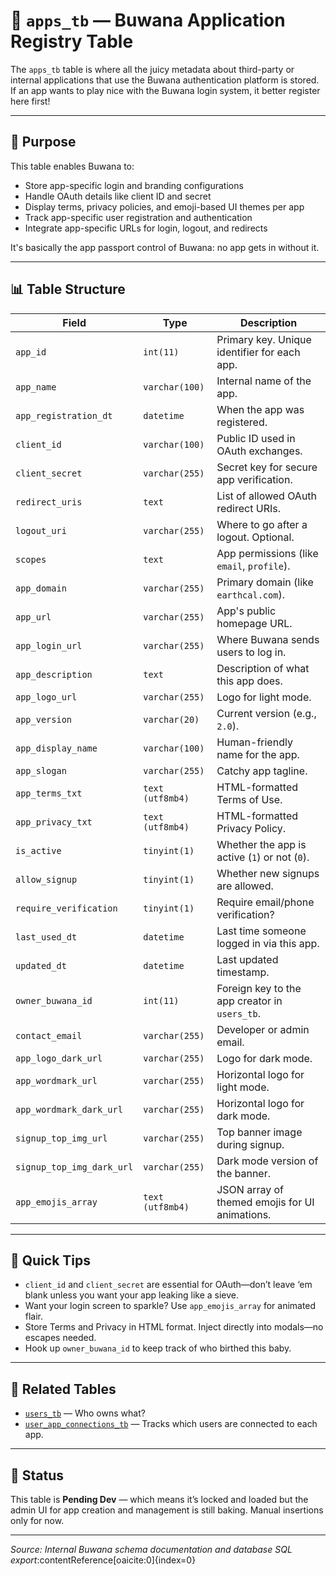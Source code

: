 # 📘 `apps_tb` — Buwana Application Registry Table

The `apps_tb` table is where all the juicy metadata about third-party or internal applications that use the Buwana authentication platform is stored. If an app wants to play nice with the Buwana login system, it better register here first!

---

## 🎯 Purpose

This table enables Buwana to:
- Store app-specific login and branding configurations
- Handle OAuth details like client ID and secret
- Display terms, privacy policies, and emoji-based UI themes per app
- Track app-specific user registration and authentication
- Integrate app-specific URLs for login, logout, and redirects

It's basically the app passport control of Buwana: no app gets in without it.

---

## 📊 Table Structure

| Field                      | Type              | Description |
|---------------------------|-------------------|-------------|
| `app_id`                  | `int(11)`         | Primary key. Unique identifier for each app. |
| `app_name`                | `varchar(100)`    | Internal name of the app. |
| `app_registration_dt`     | `datetime`        | When the app was registered. |
| `client_id`               | `varchar(100)`    | Public ID used in OAuth exchanges. |
| `client_secret`           | `varchar(255)`    | Secret key for secure app verification. |
| `redirect_uris`           | `text`            | List of allowed OAuth redirect URIs. |
| `logout_uri`              | `varchar(255)`    | Where to go after a logout. Optional. |
| `scopes`                  | `text`            | App permissions (like `email`, `profile`). |
| `app_domain`              | `varchar(255)`    | Primary domain (like `earthcal.com`). |
| `app_url`                 | `varchar(255)`    | App's public homepage URL. |
| `app_login_url`           | `varchar(255)`    | Where Buwana sends users to log in. |
| `app_description`         | `text`            | Description of what this app does. |
| `app_logo_url`            | `varchar(255)`    | Logo for light mode. |
| `app_version`             | `varchar(20)`     | Current version (e.g., `2.0`). |
| `app_display_name`        | `varchar(100)`    | Human-friendly name for the app. |
| `app_slogan`              | `varchar(255)`    | Catchy app tagline. |
| `app_terms_txt`           | `text (utf8mb4)`  | HTML-formatted Terms of Use. |
| `app_privacy_txt`         | `text (utf8mb4)`  | HTML-formatted Privacy Policy. |
| `is_active`               | `tinyint(1)`      | Whether the app is active (`1`) or not (`0`). |
| `allow_signup`            | `tinyint(1)`      | Whether new signups are allowed. |
| `require_verification`    | `tinyint(1)`      | Require email/phone verification? |
| `last_used_dt`            | `datetime`        | Last time someone logged in via this app. |
| `updated_dt`              | `datetime`        | Last updated timestamp. |
| `owner_buwana_id`         | `int(11)`         | Foreign key to the app creator in `users_tb`. |
| `contact_email`           | `varchar(255)`    | Developer or admin email. |
| `app_logo_dark_url`       | `varchar(255)`    | Logo for dark mode. |
| `app_wordmark_url`        | `varchar(255)`    | Horizontal logo for light mode. |
| `app_wordmark_dark_url`   | `varchar(255)`    | Horizontal logo for dark mode. |
| `signup_top_img_url`      | `varchar(255)`    | Top banner image during signup. |
| `signup_top_img_dark_url` | `varchar(255)`    | Dark mode version of the banner. |
| `app_emojis_array`        | `text (utf8mb4)`  | JSON array of themed emojis for UI animations. |

---

## 🚀 Quick Tips

- `client_id` and `client_secret` are essential for OAuth—don’t leave ‘em blank unless you want your app leaking like a sieve.
- Want your login screen to sparkle? Use `app_emojis_array` for animated flair.
- Store Terms and Privacy in HTML format. Inject directly into modals—no escapes needed.
- Hook up `owner_buwana_id` to keep track of who birthed this baby.

---

## 🔗 Related Tables

- [`users_tb`](Buwana-Users-Table.md) — Who owns what?
- [`user_app_connections_tb`](user_app_connections_tb.md) — Tracks which users are connected to each app.

---

## 📅 Status

This table is **Pending Dev** — which means it’s locked and loaded but the admin UI for app creation and management is still baking. Manual insertions only for now.

---

*Source: Internal Buwana schema documentation and database SQL export*:contentReference[oaicite:0]{index=0}
